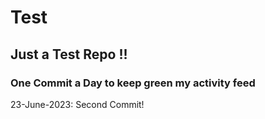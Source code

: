 # Test
## Just a Test Repo !!
### One Commit a Day to keep green my activity feed 

23-June-2023: Second Commit!


